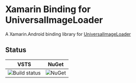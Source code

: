 # Xamarin Binding for UniversalImageLoader

A Xamarin.Android binding library for [UniversalImageLoader](https://github.com/nostra13/Android-Universal-Image-Loader)

## Status

| VSTS | NuGet |
|------|-------|
| ![Build status](https://uno-platform.visualstudio.com/_apis/public/build/definitions/1dd81cbd-cb35-41de-a570-b0df3571a196/7/badge) | ![NuGet](https://buildstats.info/nuget/nventive.UniversalImageLoader?includePreReleases=false) |